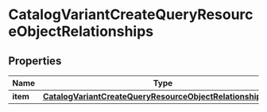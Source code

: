 
# CatalogVariantCreateQueryResourceObjectRelationships

## Properties
| Name | Type | Description | Notes |
| ------------ | ------------- | ------------- | ------------- |
| **item** | [**CatalogVariantCreateQueryResourceObjectRelationshipsItem**](CatalogVariantCreateQueryResourceObjectRelationshipsItem.md) |  |  [optional] |



